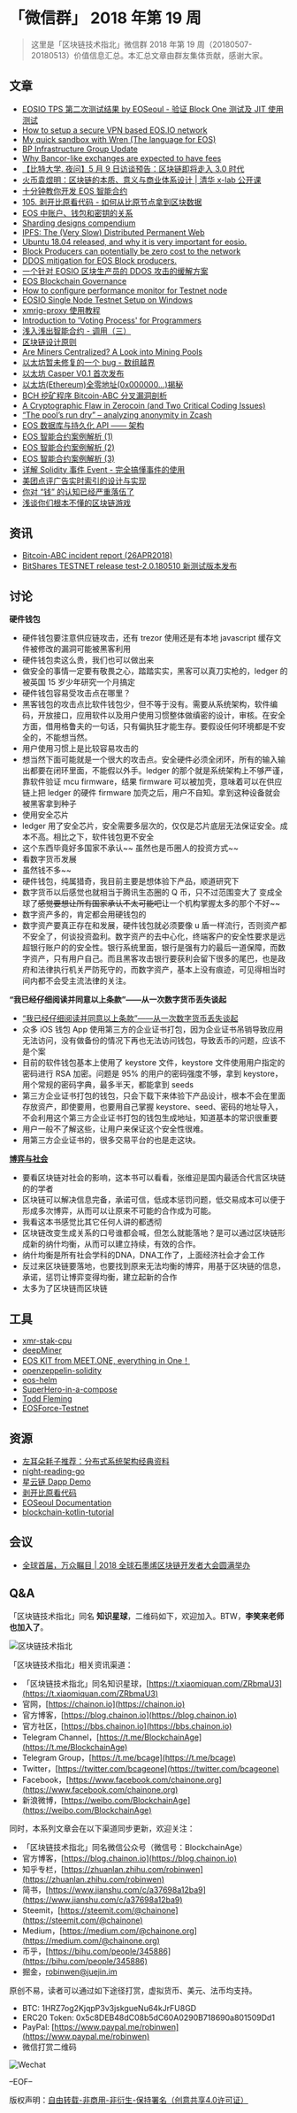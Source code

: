 # 「微信群」 2018 年第 19 周

> 这里是「区块链技术指北」微信群 2018 年第 19 周（20180507-20180513）价值信息汇总。本汇总文章由群友集体贡献，感谢大家。

## 文章

* [EOSIO TPS 第二次测试结果 by EOSeoul - 验证 Block One 测试及 JIT 使用测试](https://bbs.chainon.io/d/372-eosio-tps-by-eoseoul-block-one-jit)
* [How to setup a secure VPN based EOS.IO network](https://bbs.chainon.io/d/373-how-to-setup-a-secure-vpn-based-eos-io-network)
* [My quick sandbox with Wren (The language for EOS)](https://bbs.chainon.io/d/374-my-quick-sandbox-with-wren-the-language-for-eos)
* [BP Infrastructure Group Update](https://bbs.chainon.io/d/375-bp-infrastructure-group-update)
* [Why Bancor-like exchanges are expected to have fees](https://bbs.chainon.io/d/376-why-bancor-like-exchanges-are-expected-to-have-fees)
* [【比特大学. 夜问】5 月 9 日访谈预告：区块链即将走入 3.0 时代](https://mp.weixin.qq.com/s/1bXtrmF-gl5drQQ5FzgtKg)
* [火币袁煜明：区块链的本质、意义与商业体系设计 | 清华 x-lab 公开课](https://mp.weixin.qq.com/s/DblotM9SAXgzB7v8vcqF4w)
* [十分钟教你开发 EOS 智能合约](https://mp.weixin.qq.com/s/OniYBJ6zbjxPrQYlZMhRWQ)
* [105. 剥开比原看代码 - 如何从比原节点拿到区块数据](https://bbs.chainon.io/d/413-105)
* [EOS 中账户、钱包和密钥的关系](https://bbs.chainon.io/d/379-eosp)
* [Sharding designs compendium](https://bbs.chainon.io/d/380-sharding-designs-compendium)
* [IPFS: The (Very Slow) Distributed Permanent Web](https://bbs.chainon.io/d/381-ipfs-the-very-slow-distributed-permanent-web)
* [Ubuntu 18.04 released, and why it is very important for eosio.](https://bbs.chainon.io/d/383-ubuntu-18-04-released-and-why-it-is-very-important-for-eosio)
* [Block Producers can potentially be zero cost to the network](https://bbs.chainon.io/d/384-block-producers-can-potentially-be-zero-cost-to-the-network)
* [DDOS mitigation for EOS Block producers.](https://bbs.chainon.io/d/385-ddos-mitigation-for-eos-block-producers)
* [一个针对 EOSIO 区块生产员的 DDOS 攻击的缓解方案](https://bbs.chainon.io/d/414-eosio-ddos)
* [EOS Blockchain Governance](https://bbs.chainon.io/d/388-eos-blockchain-governance)
* [How to configure performance monitor for Testnet node](https://bbs.chainon.io/d/390-how-to-configure-performance-monitor-for-testnet-node)
* [EOSIO Single Node Testnet Setup on Windows](https://bbs.chainon.io/d/391-eosio-single-node-testnet-setup-on-windows)
* [xmrig-proxy 使用教程](https://bbs.chainon.io/d/392-xmrig-proxy)
* [Introduction to 'Voting Process' for Programmers](https://bbs.chainon.io/d/393-introduction-to-voting-process-for-programmers)
* [浅入浅出智能合约 - 调用（三）](https://bbs.chainon.io/d/394-ethereum)
* [区块链设计原则](https://bbs.chainon.io/d/396-designing-for-blockchain)
* [Are Miners Centralized? A Look into Mining Pools](https://bbs.chainon.io/d/397-are-miners-centralized-a-look-into-mining-pools)
* [以太坊暂未修复的一个 bug - 数组越界](https://mp.weixin.qq.com/s/3mMJ14SM4SFd4mx88yE4WA)
* [以太坊 Casper V0.1 首次发布](https://mp.weixin.qq.com/s/sqr9Hn3WjHN4JHG6Ce3kFw)
* [以太坊(Ethereum)全零地址(0x000000...)揭秘](https://zhuanlan.zhihu.com/p/34363341)
* [BCH 挖矿程序 Bitcoin-ABC 分叉漏洞剖析](https://mp.weixin.qq.com/s/FWls2ThGLO-y8ze29vngPQ)
* [A Cryptographic Flaw in Zerocoin (and Two Critical Coding Issues)](https://bbs.chainon.io/d/398-a-cryptographic-flaw-in-zerocoin-and-two-critical-coding-issues)
* [“The pool’s run dry” – analyzing anonymity in Zcash](https://bbs.chainon.io/d/400-the-pool-s-run-dry-analyzing-anonymity-in-zcash)
* [EOS 数据库与持久化 API —— 架构](https://bbs.chainon.io/d/401-eos-api)
* [EOS 智能合约案例解析 (1)](https://bbs.chainon.io/d/402-eos-1)
* [EOS 智能合约案例解析 (2)](https://bbs.chainon.io/d/403-eos-2)
* [EOS 智能合约案例解析 (3)](https://bbs.chainon.io/d/404-eos-3)
* [详解 Solidity 事件 Event - 完全搞懂事件的使用](https://bbs.chainon.io/d/405-solidity-event)
* [美团点评广告实时索引的设计与实现](https://bbs.chainon.io/d/406-adp)
* [你对 “钱” 的认知已经严重落伍了](https://mp.weixin.qq.com/s/1tvjjj5qdd-O172eVStXBA)
* [浅谈你们根本不懂的区块链游戏](https://mp.weixin.qq.com/s/Df6jH2aKFTqVauSrrJM8FQ)

## 资讯

* [Bitcoin-ABC incident report (26APR2018)](https://bbs.chainon.io/d/399-bitcoin-abc-incident-report-26apr2018)
* [BitShares TESTNET release test-2.0.180510 新测试版本发布](https://bbs.chainon.io/d/407-bitshares-testnet-release-test-2-0-180510)

## 讨论

**硬件钱包**

* 硬件钱包要注意供应链攻击，还有 trezor 使用还是有本地 javascript 缓存文件被修改的漏洞可能被黑客利用
* 硬件钱包卖这么贵，我们也可以做出来
* 做安全的事情一定要有敬畏之心，踏踏实实，黑客可以真刀实枪的，ledger 的被英国 15 岁少年研究一个月搞定
* 硬件钱包容易受攻击点在哪里？
* 黑客钱包的攻击点比软件钱包少，但不等于没有。需要从系统架构，软件编码，开放接口，应用软件以及用户使用习惯整体做缜密的设计，审核。在安全方面，借用格鲁夫的一句话，只有偏执狂才能生存。要假设任何环境都是不安全的，不能想当然。
* 用户使用习惯上是比较容易攻击的
* 想当然下面可能就是一个很大的攻击点。安全硬件必须全闭环，所有的输入输出都要在闭环里面，不能假以外手。ledger 的那个就是系统架构上不够严谨，靠软件验证 mcu firmware，结果 firmware 可以被加壳，意味着可以在供应链上把 ledger 的硬件 firmware 加壳之后，用户不自知。拿到这种设备就会被黑客拿到种子
* 使用安全芯片
* ledger 用了安全芯片，安全需要多层次的，仅仅是芯片底层无法保证安全。成本不高。相比之下，软件钱包更不安全
* 这个东西毕竟好多国家不承认~~ 虽然也是币圈人的投资方式~~
* 看数字货币发展
* 虽然钱不多~~
* 硬件钱包，纯属猎奇，我目前主要是想体验下产品，顺道研究下
* 数字货币以后感觉也就相当于腾讯生态圈的 Q 币，只不过范围变大了 变成全球了~~感觉要想让所有国家承认不太可能吧~~让一个机构掌握太多的那个不好~~
* 数字资产多的，肯定都会用硬钱包的
* 数字资产要真正存在和发展，硬件钱包就必须要像 u 盾一样流行，否则资产都不安全了，何谈投资盈利。数字资产的去中心化，终端客户的安全性要求是远超银行账户的的安全性。银行系统里面，银行是强有力的最后一道保障，而数字资产，只有用户自己。而且黑客攻击银行要获利会留下很多的尾巴，也是政府和法律执行机关严防死守的，而数字资产，基本上没有痕迹，可见得相当时间内都不会受主流法律的关注。

**“我已经仔细阅读并同意以上条款”——从一次数字货币丢失谈起**

* [“我已经仔细阅读并同意以上条款”——从一次数字货币丢失谈起](https://mp.weixin.qq.com/s/srS5WG9yMat4x0FvoJi6iA)
* 众多 iOS 钱包 App 使用第三方的企业证书打包，因为企业证书吊销导致应用无法访问，没有做备份的情况下再也无法访问钱包，导致丢币的问题，应该不是个案
* 目前的软件钱包基本上使用了 keystore 文件，keystore 文件使用用户指定的密码进行 RSA 加密。问题是 95% 的用户的密码强度不够，拿到 keystore，用个常规的密码字典，最多半天，都能拿到 seeds
* 第三方企业证书打包的钱包，只会下载下来体验下产品设计，根本不会在里面存放资产，即使要用，也要用自己掌握 keystore、seed、密码的地址导入，不会利用这个第三方企业证书打包的钱包生成地址，知道基本的常识很重要
* 用户一般不了解这些，让用户来保证这个安全性很难。
* 用第三方企业证书的，很多交易平台的也是走这块。

**[博弈与社会](https://weread.qq.com/wrpage/book/share/651359)**

* 要看区块链对社会的影响，这本书可以看看，张维迎是国内最适合代言区块链的的学者
* 区块链可以解决信息完备，承诺可信，低成本惩罚问题，低交易成本可以便于形成多次博弈，从而可以让原来不可能的合作成为可能。
* 我看这本书感觉比其它任何人讲的都透彻
* 区块链改变生成关系的口号谁都会喊，但怎么就能落地？是可以通过区块链形成新的纳什均衡，从而可以建立持续，有效的合作。
* 纳什均衡是所有社会学科的DNA，DNA工作了，上面经济社会才会工作
* 反过来区块链要落地，也要找到原来无法均衡的博弈，用基于区块链的信息，承诺，惩罚让博弈变得均衡，建立起新的合作
* 太多为了区块链而区块链

## 工具

* [xmr-stak-cpu](https://bbs.chainon.io/d/369-xmr-stak-cpu)
* [deepMiner](https://bbs.chainon.io/d/370-deepminer)
* [EOS KIT from MEET.ONE, everything in One！](https://bbs.chainon.io/d/371-eos-kit-from-meet-one-everything-in-one)
* [openzeppelin-solidity](https://bbs.chainon.io/d/378-openzeppelin-solidity)
* [eos-helm](https://bbs.chainon.io/d/386-eos-helm)
* [SuperHero-in-a-compose](https://bbs.chainon.io/d/387-superhero-in-a-compose)
* [Todd Fleming](https://bbs.chainon.io/d/389-todd-fleming)
* [EOSForce-Testnet](https://bbs.chainon.io/d/382-eosforce-testnet)

## 资源

* [左耳朵耗子推荐：分布式系统架构经典资料](https://bbs.chainon.io/d/395-distributed)
* [night-reading-go](https://bbs.chainon.io/d/408-night-reading-go)
* [星云链 Dapp Demo](https://bbs.chainon.io/d/409-dapp-demo)
* [剥开比原看代码](https://bbs.chainon.io/d/410-btm)
* [EOSeoul Documentation](https://bbs.chainon.io/d/411-eoseoul-documentation)
* [blockchain-kotlin-tutorial](https://bbs.chainon.io/d/412-blockchain-kotlin-tutorial)

## 会议

* [全球首届，万众瞩目 | 2018 全球石墨烯区块链开发者大会圆满举办](https://mp.weixin.qq.com/s/8FdaiTRfjINChjJ4PTxCNg)

## Q&A

「区块链技术指北」同名 **知识星球**，二维码如下，欢迎加入。BTW，**李笑来老师也加入了**。

![区块链技术指北](https://i.imgur.com/RBmpxTL.png)

「区块链技术指北」相关资讯渠道：

* 「区块链技术指北」同名知识星球，[https://t.xiaomiquan.com/ZRbmaU3](https://t.xiaomiquan.com/ZRbmaU3)
* 官网，[https://chainon.io](https://chainon.io)
* 官方博客，[https://blog.chainon.io](https://blog.chainon.io)
* 官方社区，[https://bbs.chainon.io](https://bbs.chainon.io)
* Telegram Channel，[https://t.me/BlockchainAge](https://t.me/BlockchainAge)
* Telegram Group，[https://t.me/bcage](https://t.me/bcage)
* Twitter，[https://twitter.com/bcageone](https://twitter.com/bcageone)
* Facebook，[https://www.facebook.com/chainone.org](https://www.facebook.com/chainone.org)
* 新浪微博，[https://weibo.com/BlockchainAge](https://weibo.com/BlockchainAge)

同时，本系列文章会在以下渠道同步更新，欢迎关注：

* 「区块链技术指北」同名微信公众号（微信号：BlockchainAge）
* 官方博客，[https://blog.chainon.io](https://blog.chainon.io)
* 知乎专栏，[https://zhuanlan.zhihu.com/robinwen](https://zhuanlan.zhihu.com/robinwen)
* 简书，[https://www.jianshu.com/c/a37698a12ba9](https://www.jianshu.com/c/a37698a12ba9)
* Steemit，[https://steemit.com/@chainone](https://steemit.com/@chainone)
* Medium，[https://medium.com/@chainone.org](https://medium.com/@chainone.org)
* 币乎，[https://bihu.com/people/345886](https://bihu.com/people/345886)
* 掘金，[robinwen@juejin.im](https://juejin.im/user/5673ccae60b2260ee435f89a/posts)

原创不易，读者可以通过如下途径打赏，虚拟货币、美元、法币均支持。

* BTC: 1HRZ7og2KjqpP3v3jskgueNu64kJrFU8GD
* ERC20 Token: 0x5c8DEB48dC08b5dC60A0290B718690a801509Dd1
* PayPal: [https://www.paypal.me/robinwen](https://www.paypal.me/robinwen)
* 微信打赏二维码

![Wechat](https://i.imgur.com/hKyy9lI.jpg)

–EOF–

版权声明：[自由转载-非商用-非衍生-保持署名（创意共享4.0许可证）](http://creativecommons.org/licenses/by-nc-nd/4.0/deed.zh)
